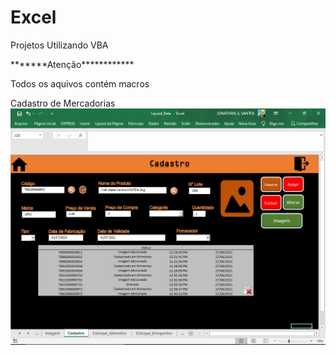 # Excel
Projetos Utilizando VBA
<p>*******Atenção************</p>
Todos os aquivos  contém macros

Cadastro de Mercadorias
<img src="https://github.com/JonathanSRS/Excel/blob/main/Cadastro%20Mercadorias/Bootstrap/assets/img/Cadastro.png">
